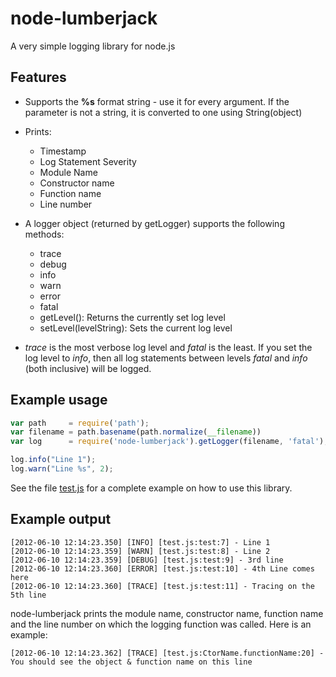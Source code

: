 # node-lumberjack

A very simple logging library for node.js

## Features

* Supports the **%s** format string - use it for every argument. If the parameter is not a string, it is converted to one using String(object)

* Prints:
   * Timestamp
   * Log Statement Severity
   * Module Name
   * Constructor name
   * Function name
   * Line number

* A logger object (returned by getLogger) supports the following methods:
   * trace
   * debug
   * info
   * warn
   * error
   * fatal
   * getLevel(): Returns the currently set log level
   * setLevel(levelString): Sets the current log level

* *trace* is the most verbose log level and *fatal* is the least. If 
  you set the log level to *info*, then all log statements between 
  levels *fatal* and *info* (both inclusive) will be logged.

## Example usage

```javascript
var path     = require('path');
var filename = path.basename(path.normalize(__filename))
var log      = require('node-lumberjack').getLogger(filename, 'fatal');

log.info("Line 1");
log.warn("Line %s", 2);
```

See the file [test.js](https://github.com/dhruvbird/node-lumberjack/blob/master/test.js) for a complete example on how to use this library.

## Example output

```
[2012-06-10 12:14:23.350] [INFO] [test.js:test:7] - Line 1
[2012-06-10 12:14:23.359] [WARN] [test.js:test:8] - Line 2
[2012-06-10 12:14:23.359] [DEBUG] [test.js:test:9] - 3rd line
[2012-06-10 12:14:23.360] [ERROR] [test.js:test:10] - 4th Line comes here
[2012-06-10 12:14:23.360] [TRACE] [test.js:test:11] - Tracing on the 5th line
```

node-lumberjack prints the module name, constructor name, function name and the line number on which the logging function was called. Here is an example:

```
[2012-06-10 12:14:23.362] [TRACE] [test.js:CtorName.functionName:20] - You should see the object & function name on this line
```
